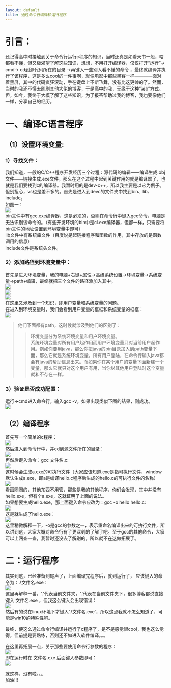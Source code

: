 ```yaml
---
layout: default
title: 通过命令行编译和运行程序
---
```

# 引言：
  还记得高中时接触到关于命令行运行c程序的知识，当时还真是如看天书一般，啥都看不懂，但又极渴望了解这些知识，想想，不用打开编译器，仅仅打开“运行”-> cmd-> cd到源代码所在的目录 ->再键入一些别人看不懂的命令 ，最终就编译并执行了该程序，这是多么cool的一件事啊，就像电影中那些黑客一样————面对着黑屏，其中的代码疯狂滚动，手在键盘上不断飞舞，没有比这更帅的了。然而，当时的我还不懂去刷刷其他大佬的博客，于是高中的我，无缘于这种“装b”方式。但，如今，我终于大概了解了这些知识，为了报答帮助过我的博客，我也要像他们一样，分享自己的经历。

# 一、编译C语言程序
## （1）设置环境变量:
### 1）寻找文件：
  我们知道，一般的C/C++程序开发经历三个过程：源代码的编辑——编译生成.obj文件——链接生成.exe文件。那么在这个过程中起到关键作用的就是编译器了，也就是我们要找到c的编译器。我暂时用的是dev-c++，所以我主要是以它为例子。但别担心，vs也是差不多的。首先是进入到devc的文件夹中找到bin、lib、include。  
   如图一：  
 ![](images/1.png)  
   bin文件中有gcc.exe编译器，这是必须的，否则在命令行中键入gcc命令，电脑是无法识别该命令的。（有些开发环境的bin中是cl.exe编译器，但都一样，只需要将bin文件的地址设置到环境变量中即可）  
   lib文件中有系统库文件（百度说是起链接程序和函数的作用，其中存放的是函数调用的信息）    
   include文件是系统头文件。    
### 2）添加路径到环境变量中：
  首先是进入环境变量，我的电脑+右键+属性->高级系统设置->环境变量->系统变量->path+编辑，最终就把三个文件的路径添加入其中。  
![](images/2.png)  
![](images/3.png)  
![](images/4.png)  
  在这里又涉及到一个知识，即用户变量和系统变量的问题。  
  在进入到环境变量时，我们会看到用户变量的框框和系统变量的框框：  
![](images/5.png)  
> 他们下面都有path，这时候就涉及到他们的区别了：   
>>  环境变量分为系统环境变量和用户环境变量。  
 系统环境变量对所有用户起作用而用户环境变量只对当前用户起作 用。例如你要用java，那么你把java的bin目录加入到path变量下 面，那么它就是系统环境变量，所有用户登陆，在命令行输入java都会有java的帮助信息出来。而如果你在某个用户的变量下面新建一个变量，那么它就只对这个用户有用，当你以其他用户登陆时这个变量就和不存在一样。  
### 3）验证是否成功配置：
  运行->cmd进入命令行，输入gcc -v，如果出现类似下图的结果，则成功。  
![](images/6.png)  
## （2）编译程序
  首先写一个简单的c程序：  
![](images/7.png)  
  然后进入到命令行中，并cd到源文件所在的目录：  
![](images/8.png)  
  再然后键入命令：gcc 文件名.c:  
![](images/9.png)  
  这时候会生成a.exe的可执行文件（大家应该知道.exe是指可执行文件，window默认生成a.exe，即a是编译hello.c程序后生成的hello.c的可执行文件的名称）  
![](images/10.png)  
  看画圈圈的，其他东西不用管，那些是我的其他程序，你们会发现，其中并没有hello.exe，但有个a.exe，这就证明了上面的说法。  
  如果想要生成hello.exe，那上面键入命令应改为：gcc -o hello hello.c:  
![](images/11.png)  
   这是就生成了hello.exe：  
![](images/12.png)  
   这里稍微解释一下，-o是gcc的参数之一，表示重命名编译出来的可执行文件，所以讲到这，大家大概对命令行有了更深刻的了解了吧。至于gcc的其他命令，大家可以上网查一查，我暂时还没去了解别的，所以就不在这做拓展了。  

# 二：运行程序 
   其实到这，已经准备到尾声了，上面编译完程序后，就到运行了，
   应该键入的命令为：.\文件名.exe：    
![](images/13.png)    
   这里再解释一番，'.'代表当前文件夹，'.\'代表在当前文件夹下，很多博客都说直接键入 文件名.exe ，但我这么键入会出现错误：  
![](images/14.png)  
   然后有的说在linux环境下才键入'.\文件名.exe'，所以这点我就不怎么知道了，可能是win10的特殊性吧。  

   最终，便这么通过命令行编译并运行了c程序了，是不是感觉很cool，我也这么觉得，但前提是要熟练，否则还不如进入软件编译。。。

   在这里再拓展一点，关于那些要使用命令行参数的程序：    
![](images/15.png)  
   即在运行时在 文件名.exe 后面键入参数即可：  
![](images/16.png)

就这样，没有啦。。。  
加油!!!